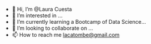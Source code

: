 - 👋 Hi, I’m @Laura Cuesta
- 👀 I’m interested in ...
- 🌱 I’m currently learning a Bootcamp of Data Science...
- 💞️ I’m looking to collaborate on ...
- 📫 How to reach me lacatombe@gmail.com

<!---
Laura-Cuesta/Laura-Cuesta is a ✨ special ✨ repository because its `README.md` (this file) appears on your GitHub profile.
You can click the Preview link to take a look at your changes.
--->
